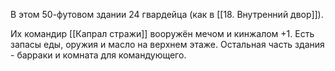 В этом 50-футовом здании 24 гвардейца (как в [[18. Внутренний двор]]). 

Их командир [[Капрал стражи]] вооружён мечом и кинжалом +1.
Есть запасы еды, оружия и масло на верхнем этаже. Остальная часть здания - барраки и комната для командующего.